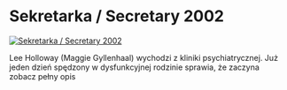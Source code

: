 Sekretarka / Secretary 2002 
=============
[![Sekretarka / Secretary 2002 ](http://vidos.pl/images/player.gif)](http://vidos.pl/sekretarka-secretary-2002)

 Lee Holloway (Maggie Gyllenhaal) wychodzi z kliniki psychiatrycznej. Już jeden dzień spędzony w dysfunkcyjnej rodzinie sprawia, że zaczyna zobacz pełny opis
